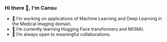 ### Hi there 👋, I'm Cansu 

- 🔭 I’m working on applications of Machine Learning and Deep Learning in the Medical imaging domain.  
- 🌱 I’m currently learning Hugging Face transformers and MONAI.
- 👯 I’m always open to meaningful collaborations.
